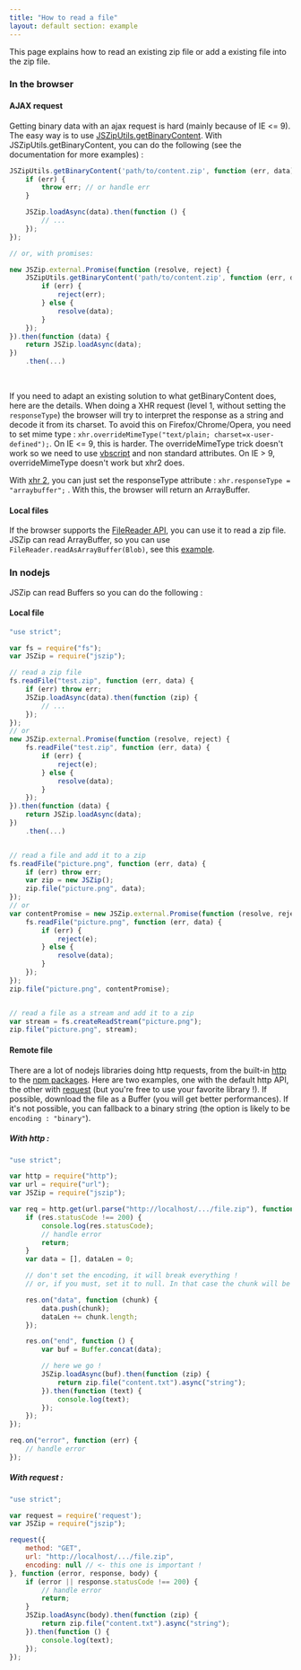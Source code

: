 ```yaml
---
title: "How to read a file"
layout: default section: example
---
```


This page explains how to read an existing zip file or add a existing file into the zip file.

### In the browser

#### AJAX request

Getting binary data with an ajax request is hard (mainly because of IE <= 9). The easy way is to
use [JSZipUtils.getBinaryContent](https://github.com/stuk/jszip-utils). With JSZipUtils.getBinaryContent, you can do the
following (see the documentation for more examples) :

```js
JSZipUtils.getBinaryContent('path/to/content.zip', function (err, data) {
    if (err) {
        throw err; // or handle err
    }

    JSZip.loadAsync(data).then(function () {
        // ...
    });
});

// or, with promises:

new JSZip.external.Promise(function (resolve, reject) {
    JSZipUtils.getBinaryContent('path/to/content.zip', function (err, data) {
        if (err) {
            reject(err);
        } else {
            resolve(data);
        }
    });
}).then(function (data) {
    return JSZip.loadAsync(data);
})
    .then(...)
```

<br>

If you need to adapt an existing solution to what getBinaryContent does, here are the details. When doing a XHR
request (level 1, without setting the
`responseType`) the browser will try to interpret the response as a string and decode it from its charset. To avoid this
on Firefox/Chrome/Opera, you need to set mime type : `xhr.overrideMimeType("text/plain; charset=x-user-defined");`. On
IE <= 9, this is harder. The overrideMimeType trick doesn't work so we need to
use [vbscript](http://stackoverflow.com/questions/1095102/how-do-i-load-binary-image-data-using-javascript-and-xmlhttprequest)
and non standard attributes. On IE > 9, overrideMimeType doesn't work but xhr2 does.

With [xhr 2](http://caniuse.com/xhr2), you can just set the responseType attribute : `xhr.responseType = "arraybuffer";`
. With this, the browser will return an ArrayBuffer.

#### Local files

If the browser supports the [FileReader API](http://caniuse.com/filereader), you can use it to read a zip file. JSZip
can read ArrayBuffer, so you can use
`FileReader.readAsArrayBuffer(Blob)`, see
this [example]({{site.baseurl}}/documentation/examples/read-local-file-api.html).

### In nodejs

JSZip can read Buffers so you can do the following :

#### Local file

```js
"use strict";

var fs = require("fs");
var JSZip = require("jszip");

// read a zip file
fs.readFile("test.zip", function (err, data) {
    if (err) throw err;
    JSZip.loadAsync(data).then(function (zip) {
        // ...
    });
});
// or
new JSZip.external.Promise(function (resolve, reject) {
    fs.readFile("test.zip", function (err, data) {
        if (err) {
            reject(e);
        } else {
            resolve(data);
        }
    });
}).then(function (data) {
    return JSZip.loadAsync(data);
})
    .then(...)


// read a file and add it to a zip
fs.readFile("picture.png", function (err, data) {
    if (err) throw err;
    var zip = new JSZip();
    zip.file("picture.png", data);
});
// or
var contentPromise = new JSZip.external.Promise(function (resolve, reject) {
    fs.readFile("picture.png", function (err, data) {
        if (err) {
            reject(e);
        } else {
            resolve(data);
        }
    });
});
zip.file("picture.png", contentPromise);


// read a file as a stream and add it to a zip
var stream = fs.createReadStream("picture.png");
zip.file("picture.png", stream);
```

#### Remote file

There are a lot of nodejs libraries doing http requests, from the built-in
[http](http://nodejs.org/docs/latest/api/http.html) to the
[npm packages](https://www.npmjs.org/browse/keyword/http). Here are two examples, one with the default http API, the
other with
[request](https://github.com/mikeal/request) (but you're free to use your favorite library !). If possible, download the
file as a Buffer (you will get better performances). If it's not possible, you can fallback to a binary string
(the option is likely to be `encoding : "binary"`).

##### With http :

```js
"use strict";

var http = require("http");
var url = require("url");
var JSZip = require("jszip");

var req = http.get(url.parse("http://localhost/.../file.zip"), function (res) {
    if (res.statusCode !== 200) {
        console.log(res.statusCode);
        // handle error
        return;
    }
    var data = [], dataLen = 0;

    // don't set the encoding, it will break everything !
    // or, if you must, set it to null. In that case the chunk will be a string.

    res.on("data", function (chunk) {
        data.push(chunk);
        dataLen += chunk.length;
    });

    res.on("end", function () {
        var buf = Buffer.concat(data);

        // here we go !
        JSZip.loadAsync(buf).then(function (zip) {
            return zip.file("content.txt").async("string");
        }).then(function (text) {
            console.log(text);
        });
    });
});

req.on("error", function (err) {
    // handle error
});
```

##### With request :

```js
"use strict";

var request = require('request');
var JSZip = require("jszip");

request({
    method: "GET",
    url: "http://localhost/.../file.zip",
    encoding: null // <- this one is important !
}, function (error, response, body) {
    if (error || response.statusCode !== 200) {
        // handle error
        return;
    }
    JSZip.loadAsync(body).then(function (zip) {
        return zip.file("content.txt").async("string");
    }).then(function () {
        console.log(text);
    });
});
```
